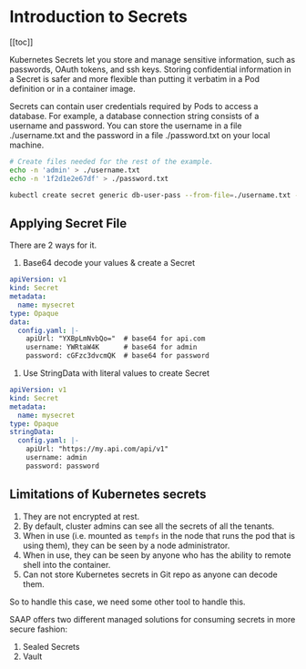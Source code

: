 # Introduction to Secrets

[[toc]]

Kubernetes Secrets let you store and manage sensitive information, such as passwords, OAuth tokens, and ssh keys. Storing confidential information in a Secret is safer and more flexible than putting it verbatim in a Pod definition or in a container image.

Secrets can contain user credentials required by Pods to access a database. For example, a database connection string consists of a username and password. You can store the username in a file ./username.txt and the password in a file ./password.txt on your local machine.

```sh
# Create files needed for the rest of the example.
echo -n 'admin' > ./username.txt
echo -n '1f2d1e2e67df' > ./password.txt
```

```sh
kubectl create secret generic db-user-pass --from-file=./username.txt --from-file=./password.txt
```

## Applying Secret File

There are 2 ways for it.

1. Base64 decode your values & create a Secret

```yaml
apiVersion: v1
kind: Secret
metadata:
  name: mysecret
type: Opaque
data:
  config.yaml: |-
    apiUrl: "YXBpLmNvbQo="  # base64 for api.com
    username: YWRtaW4K      # base64 for admin
    password: cGFzc3dvcmQK  # base64 for password
```

1. Use StringData with literal values to create Secret

```yaml
apiVersion: v1
kind: Secret
metadata:
  name: mysecret
type: Opaque
stringData:
  config.yaml: |-
    apiUrl: "https://my.api.com/api/v1"
    username: admin
    password: password
```

## Limitations of Kubernetes secrets

1. They are not encrypted at rest.
2. By default, cluster admins can see all the secrets of all the tenants.
3. When in use (i.e. mounted as `tempfs` in the node that runs the pod that is using them), they can be seen by a node administrator.
4. When in use, they can be seen by anyone who has the ability to remote shell into the container.
5. Can not store Kubernetes secrets in Git repo as anyone can decode them.

So to handle this case, we need some other tool to handle this.

SAAP offers two different managed solutions for consuming secrets in more secure fashion:

1. Sealed Secrets
2. Vault

